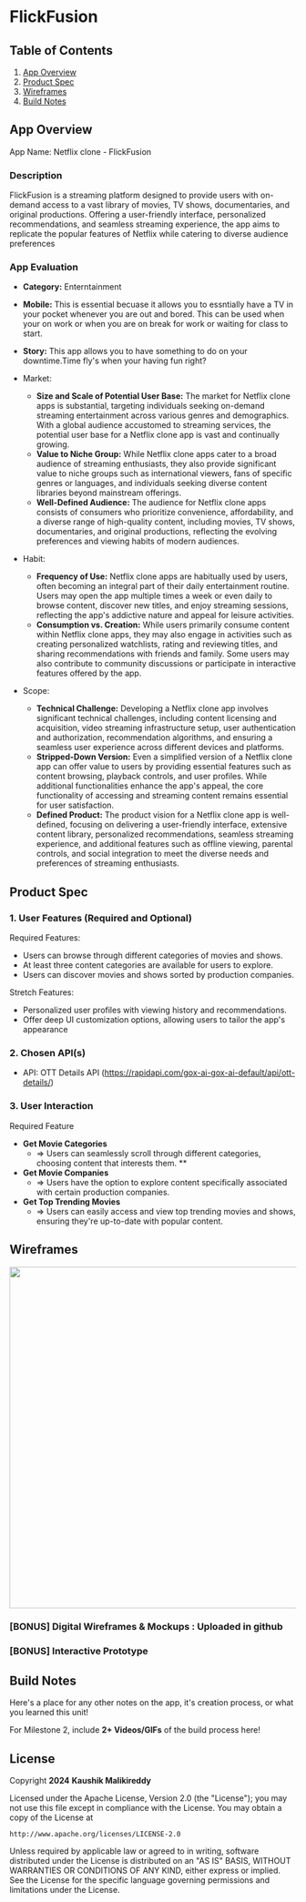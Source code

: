 # **FlickFusion**

## Table of Contents

1. [App Overview](#App-Overview)
1. [Product Spec](#Product-Spec)
1. [Wireframes](#Wireframes)
1. [Build Notes](#Build-Notes)

## App Overview

App Name: Netflix clone - FlickFusion
### Description 

FlickFusion is a streaming platform designed to provide users with on-demand access to a vast library of movies, TV shows, documentaries, and original productions. Offering a user-friendly interface, personalized recommendations, and seamless streaming experience, the app aims to replicate the popular features of Netflix while catering to diverse audience preferences

### App Evaluation


- **Category:** Enterntainment
- **Mobile:** This is essential becuase it allows you to essntially have a TV in your pocket whenever you are out and bored. This can be used when your on work or when you are on break for work or waiting for class to start.
- **Story:** This app allows you to have something to do on your downtime.Time fly's when your having fun right?
-  Market:
    - **Size and Scale of Potential User Base:** The market for Netflix clone apps is substantial, targeting individuals seeking on-demand streaming entertainment across various genres and demographics. With a global audience accustomed to streaming services, the potential user base for a Netflix clone app is vast and continually growing.
    - **Value to Niche Group:** While Netflix clone apps cater to a broad audience of streaming enthusiasts, they also provide significant value to niche groups such as international viewers, fans of specific genres or languages, and individuals seeking diverse content libraries beyond mainstream offerings.
    - **Well-Defined Audience:** The audience for Netflix clone apps consists of consumers who prioritize convenience, affordability, and a diverse range of high-quality content, including movies, TV shows, documentaries, and original productions, reflecting the evolving preferences and viewing habits of modern audiences.

- Habit:
    - **Frequency of Use:** Netflix clone apps are habitually used by users, often becoming an integral part of their daily entertainment routine. Users may open the app multiple times a week or even daily to browse content, discover new titles, and enjoy streaming sessions, reflecting the app's addictive nature and appeal for leisure activities.
    - **Consumption vs. Creation:** While users primarily consume content within Netflix clone apps, they may also engage in activities such as creating personalized watchlists, rating and reviewing titles, and sharing recommendations with friends and family. Some users may also contribute to community discussions or participate in interactive features offered by the app.

- Scope:
    - **Technical Challenge:** Developing a Netflix clone app involves significant technical challenges, including content licensing and acquisition, video streaming infrastructure setup, user authentication and authorization, recommendation algorithms, and ensuring a seamless user experience across different devices and platforms.
    - **Stripped-Down Version:** Even a simplified version of a Netflix clone app can offer value to users by providing essential features such as content browsing, playback controls, and user profiles. While additional functionalities enhance the app's appeal, the core functionality of accessing and streaming content remains essential for user satisfaction.
    - **Defined Product:** The product vision for a Netflix clone app is well-defined, focusing on delivering a user-friendly interface, extensive content library, personalized recommendations, seamless streaming experience, and additional features such as offline viewing, parental controls, and social integration to meet the diverse needs and preferences of streaming enthusiasts.

## Product Spec

### 1. User Features (Required and Optional)

Required Features:

- Users can browse through different categories of movies and shows.
- At least three content categories are available for users to explore.
- Users can discover movies and shows sorted by production companies.

Stretch Features:

- Personalized user profiles with viewing history and recommendations.
-  Offer deep UI customization options, allowing users to tailor the app's appearance 

### 2. Chosen API(s)

- API: OTT Details API (https://rapidapi.com/gox-ai-gox-ai-default/api/ott-details/)

### 3. User Interaction

Required Feature

- **Get Movie Categories**
  - => Users can seamlessly scroll through different categories, choosing content that interests them. **
- **Get Movie Companies**
  - => Users have the option to explore content specifically associated with certain production companies.
- **Get Top Trending Movies**
  - => Users can easily access and view top trending movies and shows, ensuring they're up-to-date with popular content.  

## Wireframes

<!-- Add picture of your hand sketched wireframes in this section -->
<img src="https://ibb.co/dPq7jN1" width=600>

### [BONUS] Digital Wireframes & Mockups : Uploaded in github

### [BONUS] Interactive Prototype

## Build Notes

Here's a place for any other notes on the app, it's creation 
process, or what you learned this unit!  

For Milestone 2, include **2+ Videos/GIFs** of the build process here!

## License

Copyright **2024** **Kaushik Malikireddy**

Licensed under the Apache License, Version 2.0 (the "License");
you may not use this file except in compliance with the License.
You may obtain a copy of the License at

    http://www.apache.org/licenses/LICENSE-2.0

Unless required by applicable law or agreed to in writing, software
distributed under the License is distributed on an "AS IS" BASIS,
WITHOUT WARRANTIES OR CONDITIONS OF ANY KIND, either express or implied.
See the License for the specific language governing permissions and
limitations under the License.